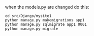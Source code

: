 
when the models.py are changed do this:
```
cd src/Django/mysite1
python manage.py makemigrations app1
python manage.py sqlmigrate app1 0001
python manage.py migrate
```
